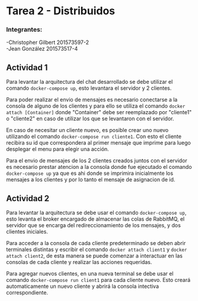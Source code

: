 # Tarea 2 - Distribuidos

### Integrantes:
-Christopher Gilbert 201573597-2\
-Jean González 201573517-4

## Actividad 1

Para levantar la arquitectura del chat desarrollado se debe utilizar el comando ``docker-compose up``, esto levantara el servidor y 2 clientes.

Para poder realizar el envio de mensajes es necesario conectarse a la consola de alguno de los clientes y para ello se utiliza el comando ``docker attach [Container]``
donde "Container" debe ser reemplazado por "cliente1" o "cliente2" en caso de utilizar los que se levantaron con el servidor.

En caso de necesitar un cliente nuevo, es posible crear uno nuevo utilizando el comando ``docker-compose run cliente1``. Con esto el cliente recibira su id que correspondera al primer mensaje que imprime para luego desplegar el menu para elegir una acción.

Para el envio de mensajes de los 2 clientes creados juntos con el servidor es necesario prestar atencion a la consola donde fue ejecutado el comando ``docker-compose up`` ya que es ahi donde se imprimira inicialmente los mensajes a los clientes y por lo tanto el mensaje de asignacion de id.


## Actividad 2

Para levantar la arquitectura se debe usar el comando ``docker-compose up``, esto levanta el broker encargado de almacenar las colas de RabbitMQ, el servidor que se encarga del redireccionamiento de los mensajes, y dos clientes iniciales.

Para acceder a la consola de cada cliente predeterminado se deben abrir terminales distintas y escribir el comando ``docker attach client1`` y ``docker attach client2``, de esta manera se puede comenzar a interactuar en las consolas de cada cliente y realizar las acciones requeridas.

Para agregar nuevos clientes, en una nueva terminal se debe usar el comando ``docker-compose run client1`` para cada cliente nuevo. Esto creará automaticamente un nuevo cliente y abrirá la consola intectiva correspondiente.
